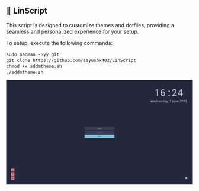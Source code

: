 ## 🌟 LinScript
This script is designed to customize themes and dotfiles, providing a seamless and personalized experience for your setup.

To setup, execute the following commands:

```shell
sudo pacman -Syy git
git clone https://github.com/aayushx402/LinScript
chmod +x sddmtheme.sh
./sddmtheme.sh
```

![screenshot](https://github.com/aayushx402/Linux-Background/blob/main/i3/macchiato.webp)

